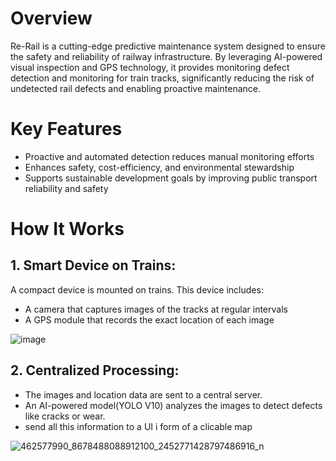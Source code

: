 # Overview
Re-Rail is a cutting-edge predictive maintenance system designed to ensure the safety and reliability of railway infrastructure. By leveraging AI-powered visual inspection and GPS technology, it provides monitoring defect detection and monitoring for train tracks, significantly reducing the risk of undetected rail defects and enabling proactive maintenance.

# Key Features
- Proactive and automated detection reduces manual monitoring efforts
- Enhances safety, cost-efficiency, and environmental stewardship
- Supports sustainable development goals by improving public transport reliability and safety

# How It Works 
## 1. Smart Device on Trains:
  A compact device is mounted on trains. This device includes:
- A camera that captures images of the tracks at regular intervals
- A GPS module that records the exact location of each image
     
![image](https://github.com/user-attachments/assets/ce60596b-b552-4621-bb61-d87c2f8a588d)

## 2. Centralized Processing:
- The images and location data are sent to a central server.
- An AI-powered model(YOLO V10) analyzes the images to detect defects like cracks or wear.
- send all this information to a UI i form of a clicable map
 
![462577990_8678488088912100_2452771428797486916_n](https://github.com/user-attachments/assets/2e338d20-6221-4988-8417-0a4733a20d10)
 
